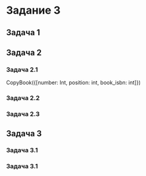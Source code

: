 # Задание 3
## Задача 1

## Задача 2
### Задача 2.1
CopyBook({[number: Int, position: int, book_isbn: int]})
### Задача 2.2
### Задача 2.3
## Задача 3
### Задача 3.1
### Задача 3.1
